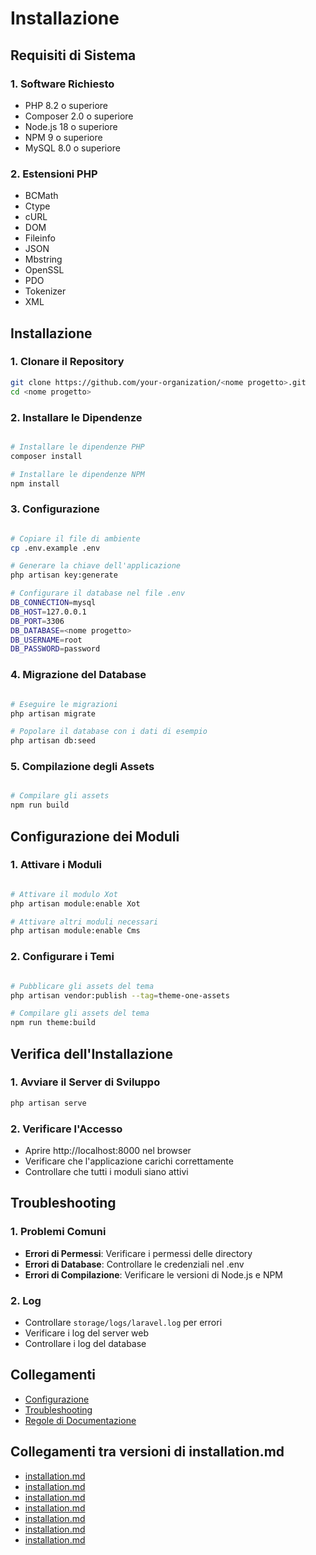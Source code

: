 # Installazione

## Requisiti di Sistema

### 1. Software Richiesto
- PHP 8.2 o superiore
- Composer 2.0 o superiore
- Node.js 18 o superiore
- NPM 9 o superiore
- MySQL 8.0 o superiore

### 2. Estensioni PHP
- BCMath
- Ctype
- cURL
- DOM
- Fileinfo
- JSON
- Mbstring
- OpenSSL
- PDO
- Tokenizer
- XML

## Installazione

### 1. Clonare il Repository
```bash
git clone https://github.com/your-organization/<nome progetto>.git
cd <nome progetto>
```

### 2. Installare le Dipendenze
```bash

# Installare le dipendenze PHP
composer install

# Installare le dipendenze NPM
npm install
```

### 3. Configurazione
```bash

# Copiare il file di ambiente
cp .env.example .env

# Generare la chiave dell'applicazione
php artisan key:generate

# Configurare il database nel file .env
DB_CONNECTION=mysql
DB_HOST=127.0.0.1
DB_PORT=3306
DB_DATABASE=<nome progetto>
DB_USERNAME=root
DB_PASSWORD=password
```

### 4. Migrazione del Database
```bash

# Eseguire le migrazioni
php artisan migrate

# Popolare il database con i dati di esempio
php artisan db:seed
```

### 5. Compilazione degli Assets
```bash

# Compilare gli assets
npm run build
```

## Configurazione dei Moduli

### 1. Attivare i Moduli
```bash

# Attivare il modulo Xot
php artisan module:enable Xot

# Attivare altri moduli necessari
php artisan module:enable Cms
```

### 2. Configurare i Temi
```bash

# Pubblicare gli assets del tema
php artisan vendor:publish --tag=theme-one-assets

# Compilare gli assets del tema
npm run theme:build
```

## Verifica dell'Installazione

### 1. Avviare il Server di Sviluppo
```bash
php artisan serve
```

### 2. Verificare l'Accesso
- Aprire http://localhost:8000 nel browser
- Verificare che l'applicazione carichi correttamente
- Controllare che tutti i moduli siano attivi

## Troubleshooting

### 1. Problemi Comuni
- **Errori di Permessi**: Verificare i permessi delle directory
- **Errori di Database**: Controllare le credenziali nel .env
- **Errori di Compilazione**: Verificare le versioni di Node.js e NPM

### 2. Log
- Controllare `storage/logs/laravel.log` per errori
- Verificare i log del server web
- Controllare i log del database

## Collegamenti

- [Configurazione](configuration.md)
- [Troubleshooting](troubleshooting.md)
- [Regole di Documentazione](documentation-rules.md)

## Collegamenti tra versioni di installation.md
* [installation.md](../../../Xot/docs/filament/installation.md)
* [installation.md](../../../Xot/docs/installation.md)
* [installation.md](../../../Xot/docs/base/installation.md)
* [installation.md](../../../User/docs/installation.md)
* [installation.md](../../../Lang/docs/installation.md)
* [installation.md](../../../Cms/docs/installation.md)
* [installation.md](../../../../Themes/One/docs/installation.md)

